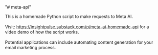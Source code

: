 "# meta-api" 

This is a homemade Python script to make requests to Meta AI. </br>
</br>
Visit: https://insightpulse.substack.com/p/meta-ai-homemade-api for a video demo of how the script works. </br>
</br>
Potential applications can include automating content generation for your email marketing process.
